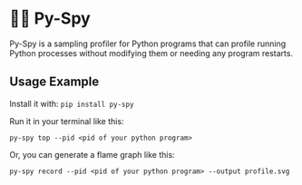 # 🕵️‍♂️ Py-Spy

Py-Spy is a sampling profiler for Python programs that can profile running Python processes without modifying them or needing any program restarts.

## Usage Example

Install it with: `pip install py-spy`

Run it in your terminal like this:

```shell
py-spy top --pid <pid of your python program>
```

Or, you can generate a flame graph like this:

```shell
py-spy record --pid <pid of your python program> --output profile.svg
```


